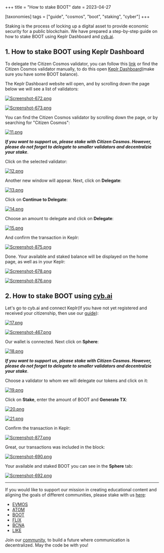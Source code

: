 +++
title = "How to stake BOOT"
date = 2023-04-27

[taxonomies]
tags = ["guide", "cosmos", "boot", "staking", "cyber"]
+++

Staking is the process of locking up a digital asset to provide economic security for a public blockchain. We have prepared a step-by-step guide on how to stake BOOT
using Keplr Dashboard and [cyb.ai](https://cyb.ai/).

## 1. How to stake BOOT using Keplr Dashboard ##

To delegate the Сitizen Сosmos validator, you can follow this [link](https://wallet.keplr.app/chains/bostrom?modal=validator&chain=bostrom&validator_address=bostromvaloper1f7nx65pmayfenpfwzwaamwas4ygmvalqj6dz5r)
or find the Citizen Cosmos validator manually, to do this open [Keplr Dashboard](https://wallet.keplr.app/chains/bostrom)(make sure you have some BOOT balance).

<!-- more -->

The Keplr Dashboard website will open, and by scrolling down the page below we will see a list of validators:

[![Screenshot-672.png](https://i.postimg.cc/0ymbN64p/Screenshot-672.png)](https://postimg.cc/G4Lc7pd2)

[![Screenshot-673.png](https://i.postimg.cc/ZRqb60ws/Screenshot-673.png)](https://postimg.cc/4KrRg4kp)

You can find the Citizen Cosmos validator by scrolling down the page, or by searching for "Citizen Cosmos":

[![11.png](https://i.postimg.cc/RFnMg2zw/11.png)](https://postimg.cc/34Y5RSNw)

***If you want to support us, please stake with Citizen Cosmos. However, please do not forget to delegate to smaller validators and decentralzie your stake***.

Click on the selected validator:

[![12.png](https://i.postimg.cc/R0KsGTDN/12.png)](https://postimg.cc/p9VJLKxH)

Another new window will appear. Next, click on **Delegate**:

[![13.png](https://i.postimg.cc/gjQ8fCwd/13.png)](https://postimg.cc/K371Tsrs)

Click on **Continue to Delegate**:

[![14.png](https://i.postimg.cc/Y9SFjrYM/14.png)](https://postimg.cc/jWG2FrMF)

Choose an amount to delegate and click on **Delegate**:

[![15.png](https://i.postimg.cc/wBYYQ2kG/15.png)](https://postimg.cc/5XgrxwTB)

And confirm the transaction in Keplr:

[![Screenshot-875.png](https://i.postimg.cc/h4wxK0jh/Screenshot-875.png)](https://postimg.cc/QVQVb1cr)

Done. Your available and staked balance will be displayed on the home page, as well as in your Keplr:

[![Screenshot-678.png](https://i.postimg.cc/8z4MGKn2/Screenshot-678.png)](https://postimg.cc/qNtzXLrw)

[![Screenshot-876.png](https://i.postimg.cc/0NkRrDQJ/Screenshot-876.png)](https://postimg.cc/hX535JVS)

## 2. How to stake BOOT using [cyb.ai](https://cyb.ai/) ##

Let's go to cyb.ai and connect Keplr(If you have not yet registered and received your citizenship, then use our
[guide](https://citizen-cosmos.github.io/manuscripts/cyber-bostrom-3-citizenship/)):

[![17.png](https://i.postimg.cc/fRSQnpLL/17.png)](https://postimg.cc/4YGSp8pk)

[![Screenshot-467.png](https://i.postimg.cc/pXgBJxc0/Screenshot-467.png)](https://postimg.cc/qzxnkfTn)

Our wallet is connected. Next click on **Sphere**:

[![18.png](https://i.postimg.cc/d119gPsN/18.png)](https://postimg.cc/8F2WrYrL)

***If you want to support us, please stake with Citizen Cosmos. However, please do not forget to delegate to smaller validators and decentralzie your stake***.

Сhoose a validator to whom we will delegate our tokens and click on it:

[![19.png](https://i.postimg.cc/QNKzM1D4/19.png)](https://postimg.cc/HjHzZJVX)

Click on **Stake**, enter the amount of BOOT and **Generate TX**:

[![20.png](https://i.postimg.cc/k59CQwJg/20.png)](https://postimg.cc/qNmW0s6P)

[![21.png](https://i.postimg.cc/fLL6Cr6D/21.png)](https://postimg.cc/GBW7hqL5)

Confirm the transaction in Keplr:

[![Screenshot-877.png](https://i.postimg.cc/hjnrK1PH/Screenshot-877.png)](https://postimg.cc/sBnScSWc)

Great, our transactions was included in the block:

[![Screenshot-690.png](https://i.postimg.cc/RV92bqrg/Screenshot-690.png)](https://postimg.cc/Z07fWb5N)

Your available and staked BOOT you can see in the **Sphere** tab:

[![Screenshot-692.png](https://i.postimg.cc/zBKPxYxm/Screenshot-692.png)](https://postimg.cc/ftWKbp45)

-----------------------------------------------------------------------------------------------------------------------------------------------------------

If you would like to support our mission in creating educational content and aligning the goals of different communities, please stake with us [here](https://www.citizencosmos.space/staking): 

- [EVMOS](https://wallet.keplr.app/chains/evmos?modal=validator&chain=evmos_9001-2&validator_address=evmosvaloper1mtwvpdd57gpkyejd566s24afr9zm5ryq8gwpvj) 
- [ATOM](https://wallet.keplr.app/chains/cosmos-hub?modal=validator&chain=cosmoshub-4&validator_address=cosmosvaloper1e859xaue4k2jzqw20cv6l7p3tmc378pc3k8g2u) 
- [BOOT](https://wallet.keplr.app/chains/bostrom?modal=validator&chain=bostrom&validator_address=bostromvaloper1f7nx65pmayfenpfwzwaamwas4ygmvalqj6dz5r)
- [FLIX](https://wallet.keplr.app/chains/omniflix?modal=validator&chain=omniflixhub-1&validator_address=omniflixvaloper1wnpak7sfawsfv9c8vqe7naxfa4g99lv7djfn8n)
- [BCNA](https://wallet.bitcanna.io/validators/bcnavaloper1ngt4atd3qlgcwfv7fkjdjxhz7k0vl2rejrvzye)
- [LIKE](https://dao.like.co/validators/likevaloper136r5phdpc02gmtmyampl9qkv0mdq385xxsaadu)

Join our [community](https://discord.gg/kJaG3EucCX), to build a future where communication is decentralized. May the code be with you!
